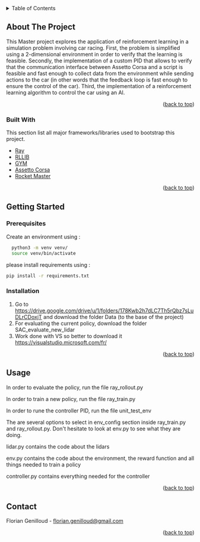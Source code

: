 <div id="top"></div>


<!-- TABLE OF CONTENTS -->
<details>
  <summary>Table of Contents</summary>
  <ol>
    <li>
      <a href="#about-the-project">About The Project</a>
      <ul>
        <li><a href="#built-with">Built With</a></li>
      </ul>
    </li>
    <li>
      <a href="#getting-started">Getting Started</a>
      <ul>
        <li><a href="#prerequisites">Prerequisites</a></li>
        <li><a href="#installation">Installation</a></li>
      </ul>
    </li>
    <li><a href="#usage">Usage</a></li>
    <li><a href="#contact">Contact</a></li>
  </ol>
</details>



<!-- ABOUT THE PROJECT -->
## About The Project

This Master project explores the application of reinforcement learning in a simulation problem involving car racing.  First, the problem is simplified using a 2-dimensional environment in order to verify that the learning is feasible. Secondly, the implementation of a custom PID that allows to verify that the communication interface between Assetto Corsa and a script is feasible and fast enough to collect data from the environment while sending actions to the car (in other words that the feedback loop is fast enough to ensure the control of the car). Third, the implementation of a reinforcement learning algorithm to control the car using an AI.

<p align="right">(<a href="#top">back to top</a>)</p>



### Built With

This section list all major frameworks/libraries used to bootstrap this project.

* [Ray](https://docs.ray.io/en/latest/#)
* [RLLIB](https://docs.ray.io/en/latest/rllib/index.html)
* [GYM](https://gym.openai.com/)
* [Assetto Corsa](https://www.instant-gaming.com/fr/1263-acheter-jeu-steam-assetto-corsa/)
* [Rocket Master](https://github.com/danuo/rocket-meister)

<p align="right">(<a href="#top">back to top</a>)</p>



<!-- GETTING STARTED -->
## Getting Started

### Prerequisites
Create an environment using :
```sh
  python3 -m venv venv/ 
  source venv/bin/activate
```

please install requirements using :
  ```sh
  pip install -r requirements.txt
  ```

### Installation

1. Go to https://drive.google.com/drive/u/1/folders/178Kwb2h7dLC7Th5rQbz7sLuDLrCDoxjT and download the folder Data (to the base of the project)
2. For evaluating the current policy, download the folder SAC_evaluate_new_lidar
3. Work done with VS so better to download it https://visualstudio.microsoft.com/fr/

<p align="right">(<a href="#top">back to top</a>)</p>



<!-- USAGE EXAMPLES -->
## Usage
In order to evaluate the policy, run the file ray_rollout.py

In order to train a new policy, run the file ray_train.py

In order to rune the controller PID, run the file unit_test_env

The are several options to select in env_config section inside ray_train.py and ray_rollout.py. Don't hesitate to look at env.py to see what they are doing.

lidar.py contains the code about the lidars

env.py contains the code about the environment, the reward function and all things needed to train a policy

controller.py contains everything needed for the controller

<p align="right">(<a href="#top">back to top</a>)</p>




<!-- CONTACT -->
## Contact

Florian Genilloud - florian.genilloud@gmail.com


<p align="right">(<a href="#top">back to top</a>)</p>



<!-- MARKDOWN LINKS & IMAGES -->
<!-- https://www.markdownguide.org/basic-syntax/#reference-style-links -->
[contributors-shield]: https://img.shields.io/github/contributors/othneildrew/Best-README-Template.svg?style=for-the-badge
[contributors-url]: https://github.com/othneildrew/Best-README-Template/graphs/contributors
[forks-shield]: https://img.shields.io/github/forks/othneildrew/Best-README-Template.svg?style=for-the-badge
[forks-url]: https://github.com/othneildrew/Best-README-Template/network/members
[stars-shield]: https://img.shields.io/github/stars/othneildrew/Best-README-Template.svg?style=for-the-badge
[stars-url]: https://github.com/othneildrew/Best-README-Template/stargazers
[issues-shield]: https://img.shields.io/github/issues/othneildrew/Best-README-Template.svg?style=for-the-badge
[issues-url]: https://github.com/othneildrew/Best-README-Template/issues
[license-shield]: https://img.shields.io/github/license/othneildrew/Best-README-Template.svg?style=for-the-badge
[license-url]: https://github.com/othneildrew/Best-README-Template/blob/master/LICENSE.txt
[linkedin-shield]: https://img.shields.io/badge/-LinkedIn-black.svg?style=for-the-badge&logo=linkedin&colorB=555
[linkedin-url]: https://linkedin.com/in/othneildrew
[product-screenshot]: images/screenshot.png
